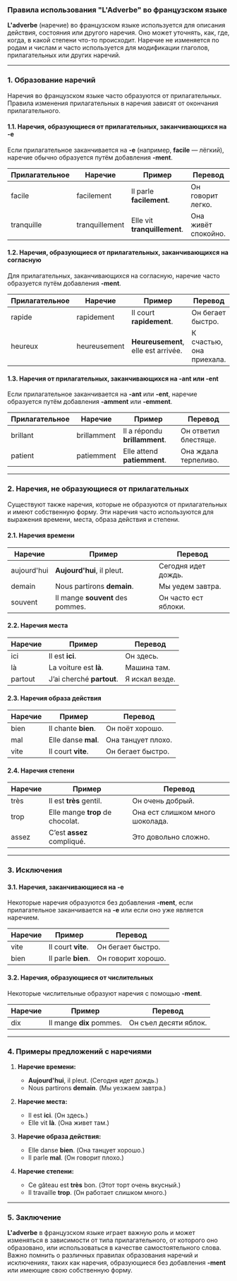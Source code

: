 ### **Правила использования "L'Adverbe" во французском языке**

**L'adverbe** (наречие) во французском языке используется для описания действия, состояния или другого наречия. Оно может уточнять, как, где, когда, в какой степени что-то происходит. Наречие не изменяется по родам и числам и часто используется для модификации глаголов, прилагательных или других наречий.

---

### **1. Образование наречий**

Наречия во французском языке часто образуются от прилагательных. Правила изменения прилагательных в наречия зависят от окончания прилагательного.

#### **1.1. Наречия, образующиеся от прилагательных, заканчивающихся на -e**

Если прилагательное заканчивается на **-e** (например, **facile** — лёгкий), наречие обычно образуется путём добавления **-ment**.

| Прилагательное    | Наречие                | Пример                                      | Перевод                           |
|-------------------|------------------------|---------------------------------------------|-----------------------------------|
| facile            | facilement             | Il parle **facilement**.                    | Он говорит легко.                |
| tranquille        | tranquillement          | Elle vit **tranquillement**.                | Она живёт спокойно.              |

#### **1.2. Наречия, образующиеся от прилагательных, заканчивающихся на согласную**

Для прилагательных, заканчивающихся на согласную, наречие часто образуется путём добавления **-ment**.

| Прилагательное    | Наречие                | Пример                                      | Перевод                           |
|-------------------|------------------------|---------------------------------------------|-----------------------------------|
| rapide            | rapidement             | Il court **rapidement**.                   | Он бегает быстро.                |
| heureux           | heureusement           | **Heureusement**, elle est arrivée.         | К счастью, она приехала.         |

#### **1.3. Наречия от прилагательных, заканчивающихся на -ant или -ent**

Если прилагательное заканчивается на **-ant** или **-ent**, наречие образуется путём добавления **-amment** или **-emment**.

| Прилагательное    | Наречие                | Пример                                      | Перевод                           |
|-------------------|------------------------|---------------------------------------------|-----------------------------------|
| brillant          | brillamment             | Il a répondu **brillamment**.               | Он ответил блестяще.              |
| patient           | patiemment             | Elle attend **patiemment**.                 | Она ждала терпеливо.             |

---

### **2. Наречия, не образующиеся от прилагательных**

Существуют также наречия, которые не образуются от прилагательных и имеют собственную форму. Эти наречия часто используются для выражения времени, места, образа действия и степени.

#### **2.1. Наречия времени**

| Наречие             | Пример                                    | Перевод                           |
|---------------------|-------------------------------------------|-----------------------------------|
| aujourd'hui         | **Aujourd'hui**, il pleut.               | Сегодня идет дождь.              |
| demain              | Nous partirons **demain**.               | Мы уедем завтра.                 |
| souvent             | Il mange **souvent** des pommes.         | Он часто ест яблоки.             |

#### **2.2. Наречия места**

| Наречие             | Пример                                    | Перевод                           |
|---------------------|-------------------------------------------|-----------------------------------|
| ici                 | Il est **ici**.                          | Он здесь.                         |
| là                  | La voiture est **là**.                   | Машина там.                       |
| partout             | J’ai cherché **partout**.                | Я искал везде.                    |

#### **2.3. Наречия образа действия**

| Наречие             | Пример                                    | Перевод                           |
|---------------------|-------------------------------------------|-----------------------------------|
| bien                | Il chante **bien**.                      | Он поёт хорошо.                   |
| mal                 | Elle danse **mal**.                      | Она танцует плохо.                |
| vite                | Il court **vite**.                       | Он бегает быстро.                 |

#### **2.4. Наречия степени**

| Наречие             | Пример                                    | Перевод                           |
|---------------------|-------------------------------------------|-----------------------------------|
| très                | Il est **très** gentil.                   | Он очень добрый.                  |
| trop                | Elle mange **trop** de chocolat.          | Она ест слишком много шоколада.   |
| assez               | C’est **assez** compliqué.                | Это довольно сложно.             |

---

### **3. Исключения**

#### **3.1. Наречия, заканчивающиеся на -e**

Некоторые наречия образуются без добавления **-ment**, если прилагательное заканчивается на **-e** или если оно уже является наречием.

| Наречие             | Пример                                    | Перевод                           |
|---------------------|-------------------------------------------|-----------------------------------|
| vite                | Il court **vite**.                       | Он бегает быстро.                 |
| bien                | Il parle **bien**.                       | Он говорит хорошо.                |

#### **3.2. Наречия, образующиеся от числительных**

Некоторые числительные образуют наречия с помощью **-ment**.

| Наречие             | Пример                                    | Перевод                           |
|---------------------|-------------------------------------------|-----------------------------------|
| dix                 | Il mange **dix** pommes.                 | Он съел десяти яблок.             |

---

### **4. Примеры предложений с наречиями**

1. **Наречие времени:**
   - **Aujourd'hui**, il pleut. (Сегодня идет дождь.)
   - Nous partirons **demain**. (Мы уезжаем завтра.)

2. **Наречие места:**
   - Il est **ici**. (Он здесь.)
   - Elle vit **là**. (Она живет там.)

3. **Наречие образа действия:**
   - Elle danse **bien**. (Она танцует хорошо.)
   - Il parle **mal**. (Он говорит плохо.)

4. **Наречие степени:**
   - Ce gâteau est **très** bon. (Этот торт очень вкусный.)
   - Il travaille **trop**. (Он работает слишком много.)

---

### **5. Заключение**

**L'adverbe** в французском языке играет важную роль и может изменяться в зависимости от типа прилагательного, от которого оно образовано, или использоваться в качестве самостоятельного слова. Важно помнить о различных правилах образования наречий и исключениях, таких как наречия, образующиеся без добавления **-ment** или имеющие свою собственную форму.